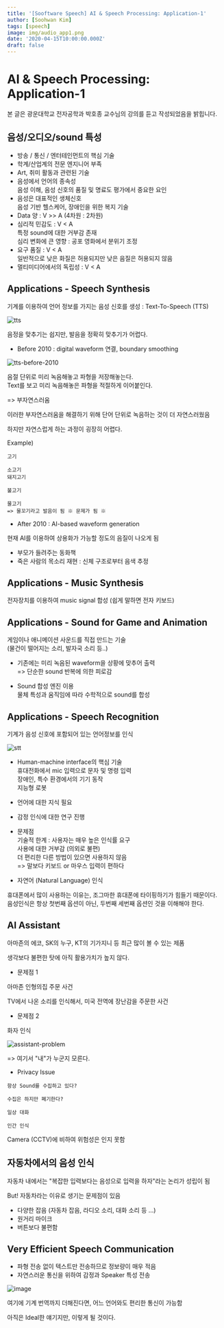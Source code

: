 ```yaml
---
title: '[Sooftware Speech] AI & Speech Processing: Application-1'
author: [Soohwan Kim]
tags: [speech]
image: img/audio_app1.png
date: '2020-04-15T10:00:00.000Z'
draft: false
---
```


# AI & Speech Processing: Application-1
  
본 글은 광운대학교 전자공학과 박호종 교수님의 강의를 듣고 작성되었음을 밝힙니다.  

## 음성/오디오/sound 특성

* 방송 / 통신 / 엔터테인먼트의 핵심 기술
* 학계/산업계의 전문 엔지니어 부족
* Art, 취미 활동과 관련된 기술
* 음성에서 언어의 종속성  
음성 이해, 음성 신호의 품질 및 명료도 평가에서 중요한 요인   
* 음성은 대표적인 생체신호  
음성 기반 헬스케어, 장애인을 위한 복지 기술  
* Data 양 : V >> A (4차원 : 2차원)
* 심리적 민감도 : V < A  
특정 sound에 대한 거부감 존재   
심리 변화에 큰 영향 : 공포 영화에서 분위기 조정  
* 요구 품질 : V < A  
일반적으로 낮은 화질은 허용되지만 낮은 음질은 허용되지 않음   
* 멀티미디어에서의 독립성 : V < A  
  
## Applications - Speech Synthesis
  
기계를 이용하여 언어 정보를 가지는 음성 신호를 생성 : Text-To-Speech (TTS)
  
![tts](https://user-images.githubusercontent.com/42150335/78545239-6f5aa500-7836-11ea-8851-b87875dd586f.png)
  
음정을 맞추기는 쉽지만, 발음을 정확히 맞추기가 어렵다.  
  
- Before 2010 : digital waveform 연결, boundary smoothing  
  
![tts-before-2010](https://user-images.githubusercontent.com/42150335/78545482-cfe9e200-7836-11ea-93e1-dc07293a672c.png)
  
음절 단위로 미리 녹음해놓고 파형을 저장해놓는다.  
Text를 보고 미리 녹음해놓은 파형을 적절하게 이어붙인다.  
  
=> 부자연스러움
  
이러한 부자연스러움을 해결하기 위해 단어 단위로 녹음하는 것이 더 자연스러웠음
  
하지만 자연스럽게 하는 과정이 굉장히 어렵다.  
  
Example)  
```
고기

소고기
돼지고기

불고기

물고기
=> 물꼬기라고 발음이 됨 ※ 문제가 됨 ※
```

- After 2010 : AI-based waveform generation  
  
현재 AI를 이용하여 상용화가 가능할 정도의 음질이 나오게 됨
  
* 부모가 들려주는 동화책  
* 죽은 사람의 목소리 재현 : 신체 구조로부터 음색 추정  
  
## Applications - Music Synthesis
  
전자장치를 이용하여 music signal 합성
(쉽게 말하면 전자 키보드)  
  
## Applications - Sound for Game and Animation
  
게임이나 애니메이션 사운드를 직접 만드는 기술  
(물건이 떨어지는 소리, 발자국 소리 등..)  

* 기존에는 미리 녹음된 waveform을 상황에 맞추어 출력  
=> 단순한 sound 반복에 의한 피로감  
  
* Sound 합성 엔진 이용  
물체 특성과 움직임에 따라 수학적으로 sound를 합성  
  
## Applications - Speech Recognition  
  
기계가 음성 신호에 포함되어 있는 언어정보를 인식  
  
![stt](https://user-images.githubusercontent.com/42150335/78549178-ebf08200-783c-11ea-9dfa-3922f0d77404.png)
  
* Human-machine interface의 핵심 기술  
휴대전화에서 mic 입력으로 문자 및 명령 입력  
장애인, 특수 환경에서의 기기 동작  
지능형 로봇  
* 언어에 대한 지식 필요  
* 감정 인식에 대한 연구 진행  
* 문제점  
기술적 한계 : 사용자는 매우 높은 인식률 요구  
사용에 대한 거부감 (의외로 불편)  
더 편리한 다른 방법이 있으면 사용하지 않음  
=> 말보다 키보드 or 마우스 입력이 편하다


* 자연어 (Natural Language) 인식  
  
휴대폰에서 많이 사용하는 이유는, 조그마한 휴대폰에 타이핑하기가 힘들기 때문이다.  
음성인식은 항상 첫번째 옵션이 아닌, 두번째 세번째 옵션인 것을 이해해야 한다.  
  
## AI Assistant  
  
아마존의 에코, SK의 누구, KT의 기가지니 등 최근 많이 볼 수 있는 제품  
  
생각보다 불편한 탓에 아직 활용가치가 높지 않다.  
  
* 문제점 1  
  
아마존 인형의집 주문 사건  
  
TV에서 나온 소리를 인식해서, 미국 전역에 장난감을 주문한 사건  
  
* 문제점 2
  
화자 인식
  
 ![assistant-problem](https://user-images.githubusercontent.com/42150335/78549804-e8112f80-783d-11ea-83fd-3f6bb63870c4.png)  
   
=> 여기서 "내"가 누군지 모른다.
  
* Privacy Issue  
```  
항상 Sound를 수집하고 있다?  
  
수집은 하지만 폐기한다?  
  
일상 대화  
  
인간 인식
```
  
Camera (CCTV)에 비하여 위험성은 인지 못함  
  
## 자동차에서의 음성 인식  
  
자동차 내에서는 "복잡한 입력보다는 음성으로 입력을 하자"라는 논리가 성립이 됨  
  
But! 자동차라는 이유로 생기는 문제점이 있음  
  
* 다양한 잡음 (자동차 잡음, 라디오 소리, 대화 소리 등 ...)  
* 원거리 마이크  
* 버튼보다 불편함  
  
## Very Efficient Speech Communication
  
* 파형 전송 없이 텍스트만 전송하므로 정보량이 매우 적음  
* 자연스러운 통신을 위하여 감정과 Speaker 특성 전송  
  
![image](https://user-images.githubusercontent.com/42150335/78550813-b8fbbd80-783f-11ea-9ad4-c97440914b0c.png)  
  
여기에 기계 번역까지 더해진다면, 어느 언어와도 편리한 통신이 가능함  
  
아직은 Ideal한 얘기지만, 이렇게 될 것이다.  